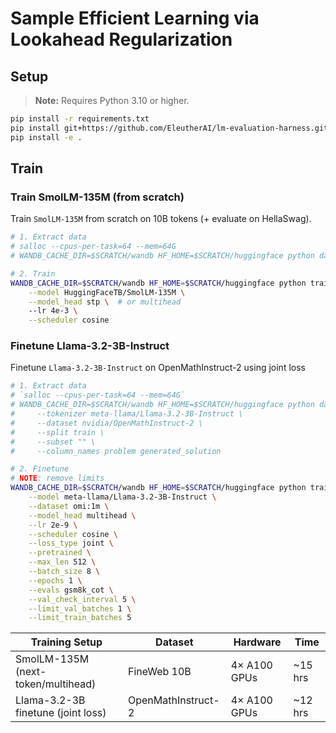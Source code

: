 # Sample Efficient Learning via Lookahead Regularization

## Setup
> **Note:** Requires Python 3.10 or higher.
```bash
pip install -r requirements.txt
pip install git+https://github.com/EleutherAI/lm-evaluation-harness.git
pip install -e .
```

## Train

<!-- 
TODO:
[ ] Validate train from scratch setup [IPR]
[ ] Validate finetuning setup
 -->

### Train SmolLM-135M (from scratch)
Train `SmolLM-135M` from scratch on 10B tokens (+ evaluate on HellaSwag).

```bash
# 1. Extract data
# salloc --cpus-per-task=64 --mem=64G
# WANDB_CACHE_DIR=$SCRATCH/wandb HF_HOME=$SCRATCH/huggingface python dataloaders/prepare_hf_ds.py

# 2. Train
WANDB_CACHE_DIR=$SCRATCH/wandb HF_HOME=$SCRATCH/huggingface python train.py \
    --model HuggingFaceTB/SmolLM-135M \
    --model_head stp \  # or multihead
    --lr 4e-3 \
    --scheduler cosine
```



### Finetune Llama-3.2-3B-Instruct

Finetune `Llama-3.2-3B-Instruct` on OpenMathInstruct-2 using joint loss 
```bash
# 1. Extract data
# `salloc --cpus-per-task=64 --mem=64G`
# WANDB_CACHE_DIR=$SCRATCH/wandb HF_HOME=$SCRATCH/huggingface python dataloaders/prepare_hf_ds.py \
#     --tokenizer meta-llama/Llama-3.2-3B-Instruct \
#     --dataset nvidia/OpenMathInstruct-2 \
#     --split train \
#     --subset "" \
#     --column_names problem generated_solution 

# 2. Finetune
# NOTE: remove limits
WANDB_CACHE_DIR=$SCRATCH/wandb HF_HOME=$SCRATCH/huggingface python train.py \
    --model meta-llama/Llama-3.2-3B-Instruct \
    --dataset omi:1m \
    --model_head multihead \
    --lr 2e-9 \
    --scheduler cosine \
    --loss_type joint \
    --pretrained \
    --max_len 512 \
    --batch_size 8 \
    --epochs 1 \
    --evals gsm8k_cot \
    --val_check_interval 5 \
    --limit_val_batches 1 \
    --limit_train_batches 5 
```

<!-- 
DEBUG::
--dataset wikitext --subset wikitext-2-raw-v1  --split "train[:10000]" \ 
-->

| Training Setup                | Dataset         | Hardware      | Time    |
|-------------------------------|-----------------|--------------|---------|
| SmolLM-135M (next-token/multihead) | FineWeb 10B     | 4× A100 GPUs | ~15 hrs |
| Llama-3.2-3B finetune (joint loss) | OpenMathInstruct-2 | 4× A100 GPUs | ~12 hrs |